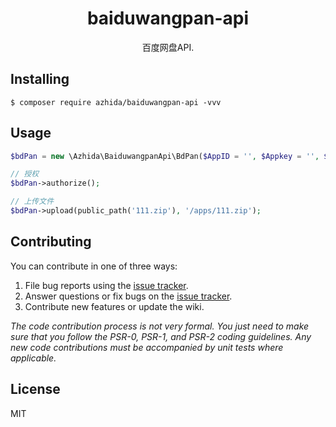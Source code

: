 <h1 align="center"> baiduwangpan-api </h1>

<p align="center"> 百度网盘API.</p>


## Installing

```shell
$ composer require azhida/baiduwangpan-api -vvv
```

## Usage

```php
$bdPan = new \Azhida\BaiduwangpanApi\BdPan($AppID = '', $Appkey = '', $Secretkey = '', $RedirectUri = 'http://localhost/bd_pan/get_code', $rtype = 1);

// 授权
$bdPan->authorize();

// 上传文件
$bdPan->upload(public_path('111.zip'), '/apps/111.zip');
```

## Contributing

You can contribute in one of three ways:

1. File bug reports using the [issue tracker](https://github.com/azhida/baiduwangpan-api/issues).
2. Answer questions or fix bugs on the [issue tracker](https://github.com/azhida/baiduwangpan-api/issues).
3. Contribute new features or update the wiki.

_The code contribution process is not very formal. You just need to make sure that you follow the PSR-0, PSR-1, and PSR-2 coding guidelines. Any new code contributions must be accompanied by unit tests where applicable._

## License

MIT